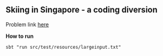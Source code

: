 ## Skiing in Singapore - a coding diversion

Problem link [here](http://geeks.redmart.com/2015/01/07/skiing-in-singapore-a-coding-diversion/)

**How to run**

`sbt "run src/test/resources/largeinput.txt" `